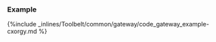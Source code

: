 <!-- post: -->


### Example

{%include _inlines/Toolbelt/common/gateway/code_gateway_example-cxorgy.md %}
